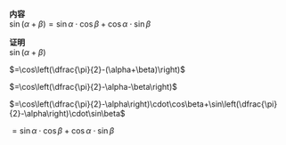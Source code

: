 **内容**  
$\sin(\alpha+\beta)=\sin\alpha\cdot\cos\beta+\cos\alpha\cdot\sin\beta$  
  
**证明**  
$\sin(\alpha+\beta)$  
  
$=\cos\left(\dfrac{\pi}{2}-(\alpha+\beta)\right)$  
  
$=\cos\left(\dfrac{\pi}{2}-\alpha-\beta\right)$  
  
$=\cos\left(\dfrac{\pi}{2}-\alpha\right)\cdot\cos\beta+\sin\left(\dfrac{\pi}{2}-\alpha\right)\cdot\sin\beta$  
  
$=\sin\alpha\cdot\cos\beta+\cos\alpha\cdot\sin\beta$  
